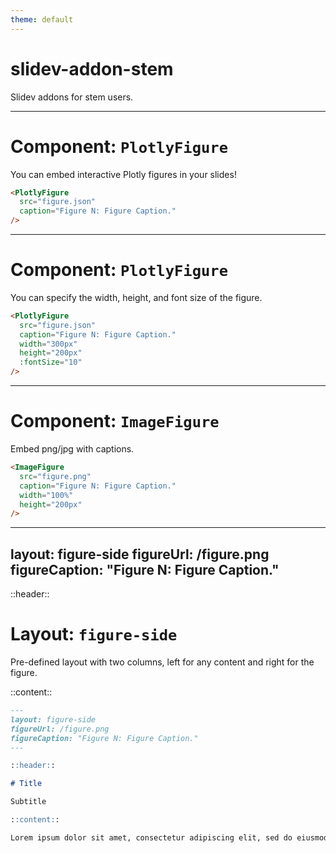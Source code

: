 ```yaml
---
theme: default
---
```


# slidev-addon-stem

Slidev addons for stem users.

---

# Component: `PlotlyFigure`

You can embed interactive Plotly figures in your slides!

<div grid="~ cols-2 gap-4">
<div>

```markdown
<PlotlyFigure
  src="figure.json"
  caption="Figure N: Figure Caption."
/>
```

</div>
<div>

<PlotlyFigure
  src="figure.json"
  caption="Figure N: Figure Caption."
/>

</div>
</div>

---

# Component: `PlotlyFigure`

You can specify the width, height, and font size of the figure.

<div grid="~ cols-2 gap-4">
<div>

```markdown
<PlotlyFigure
  src="figure.json"
  caption="Figure N: Figure Caption."
  width="300px"
  height="200px"
  :fontSize="10"
/>
```

</div>
<div>

<PlotlyFigure
  src="figure.json"
  caption="Figure N: Figure Caption."
  width="300px"
  height="200px"
  :fontSize="10"
/>

</div>
</div>

---

# Component: `ImageFigure`

Embed png/jpg with captions.

<div grid="~ cols-2 gap-4">
<div>

```markdown
<ImageFigure
  src="figure.png"
  caption="Figure N: Figure Caption."
  width="100%"
  height="200px"
/>
```

</div>
<div>

<ImageFigure
  src="figure.png"
  caption="Figure N: Figure Caption."
  width="100%"
  height="200px"
/>

</div>
</div>

---
layout: figure-side
figureUrl: /figure.png
figureCaption: "Figure N: Figure Caption."
---

::header::

# Layout: `figure-side`

Pre-defined layout with two columns, left for any content and right for the figure.

::content::

```markdown
---
layout: figure-side
figureUrl: /figure.png
figureCaption: "Figure N: Figure Caption."
---

::header::

# Title

Subtitle

::content::

Lorem ipsum dolor sit amet, consectetur adipiscing elit, sed do eiusmod tempor incididunt ut labore et dolore magna aliqua. Ut enim ad minim veniam, quis nostrud exercitation ullamco laboris nisi ut aliquip ex ea commodo consequat. Duis aute irure dolor in reprehenderit in voluptate velit esse cillum dolore eu fugiat nulla pariatur. Excepteur sint occaecat cupidatat non proident, sunt in culpa qui officia deserunt mollit anim id est laborum.
```
